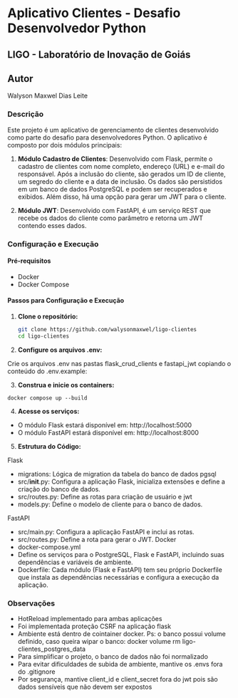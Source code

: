 # Aplicativo Clientes - Desafio Desenvolvedor Python

## LIGO - Laboratório de Inovação de Goiás

## Autor
Walyson Maxwel Dias Leite
### Descrição

Este projeto é um aplicativo de gerenciamento de clientes desenvolvido como parte do desafio para desenvolvedores Python. O aplicativo é composto por dois módulos principais:

1. **Módulo Cadastro de Clientes**: Desenvolvido com Flask, permite o cadastro de clientes com nome completo, endereço (URL) e e-mail do responsável. Após a inclusão do cliente, são gerados um ID de cliente, um segredo do cliente e a data de inclusão. Os dados são persistidos em um banco de dados PostgreSQL e podem ser recuperados e exibidos. Além disso, há uma opção para gerar um JWT para o cliente.

2. **Módulo JWT**: Desenvolvido com FastAPI, é um serviço REST que recebe os dados do cliente como parâmetro e retorna um JWT contendo esses dados.

### Configuração e Execução

#### Pré-requisitos

- Docker
- Docker Compose

#### Passos para Configuração e Execução

1. **Clone o repositório:**

   ```sh
   git clone https://github.com/walysonmaxwel/ligo-clientes
   cd ligo-clientes

2. **Configure os arquivos .env:**

Crie os arquivos .env nas pastas flask_crud_clients e fastapi_jwt copiando o conteúdo do .env.example:

3. **Construa e inicie os containers:**
```
docker compose up --build
```

4. **Acesse os serviços:**

- O módulo Flask estará disponível em: http://localhost:5000
- O módulo FastAPI estará disponível em: http://localhost:8000


5. **Estrutura do Código:**

Flask
- migrations: Lógica de migration da tabela do banco de dados pgsql
- src/__init__.py: Configura a aplicação Flask, inicializa extensões e define a criação do banco de dados.
- src/routes.py: Define as rotas para criação de usuário e jwt
- models.py: Define o modelo de cliente para o banco de dados.

FastAPI
- src/main.py: Configura a aplicação FastAPI e inclui as rotas.
- src/routes.py: Define a rota para gerar o JWT.
Docker
- docker-compose.yml
- Define os serviços para o PostgreSQL, Flask e FastAPI, incluindo suas dependências e  variáveis de ambiente.
- Dockerfile: Cada módulo (Flask e FastAPI) tem seu próprio Dockerfile que instala as dependências necessárias e configura a execução da aplicação.


### Observações
- HotReload implementado para ambas aplicações
- Foi implementada proteção CSRF na aplicação flask
- Ambiente está dentro de cointainer docker. Ps: o banco possui volume definido, caso queira wipar o banco: docker volume rm ligo-clientes_postgres_data 
- Para simplificar o projeto, o banco de dados não foi normalizado
- Para evitar dificuldades de subida de ambiente, mantive os .envs fora do .gitignore
- Por segurança, mantive client_id e client_secret fora do jwt pois são dados sensíveis que não devem ser expostos